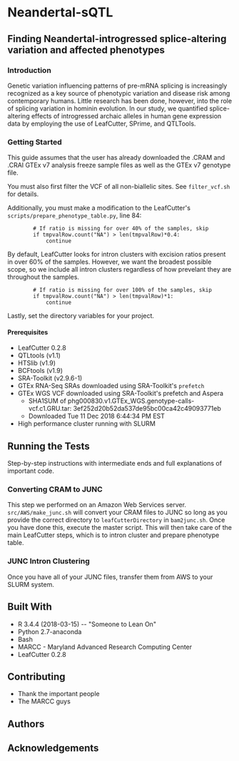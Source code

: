 ﻿# Neandertal-sQTL
## Finding Neandertal-introgressed splice-altering variation and affected phenotypes

### Introduction
Genetic variation influencing patterns of pre-mRNA splicing is increasingly recognized as a key source of phenotypic variation and disease risk among contemporary humans. Little research has been done, however, into the role of splicing variation in hominin evolution. In our study, we quantified splice-altering effects of introgressed archaic alleles in human gene expression data by employing the use of LeafCutter, SPrime, and QTLTools.

### Getting Started
This guide assumes that the user has already downloaded the .CRAM and .CRAI GTEx v7 analysis freeze sample files as well as the GTEx v7 genotype file.

You must also first filter the VCF of all non-biallelic sites. See `filter_vcf.sh` for details. 

Additionally, you must make a modification to the LeafCutter's `scripts/prepare_phenotype_table.py`, line 84:
```
        # If ratio is missing for over 40% of the samples, skip
        if tmpvalRow.count("NA") > len(tmpvalRow)*0.4:
            continue
```
By default, LeafCutter looks for intron clusters with excision ratios present in over 60% of the samples. However, we want the broadest possible scope, so we include all intron clusters regardless of how prevelant they are throughout the samples.
```
        # If ratio is missing for over 100% of the samples, skip
        if tmpvalRow.count("NA") > len(tmpvalRow)*1:
            continue
```

Lastly, set the directory variables for your project.

#### Prerequisites
* LeafCutter 0.2.8
* QTLtools (v1.1)
* HTSlib (v1.9)
* BCFtools (v1.9)
* SRA-Toolkit (v2.9.6-1)
* GTEx RNA-Seq SRAs downloaded using SRA-Toolkit's `prefetch`
* GTEx WGS VCF downloaded using SRA-Toolkit's prefetch and Aspera
	* SHA1SUM of phg000830.v1.GTEx_WGS.genotype-calls-vcf.c1.GRU.tar: 3ef252d20b52da537de95bc00ca42c49093771eb
	* Downloaded Tue 11 Dec 2018 6:44:34 PM EST
* High performance cluster running with SLURM

## Running the Tests
Step-by-step instructions with intermediate ends and full explanations of important code.

### Converting CRAM to JUNC
This step we performed on an Amazon Web Services server. `src/AWS/make_junc.sh` will convert your CRAM files to JUNC so long as you provide the correct directory to `leafCutterDirectory` in `bam2junc.sh`. Once you have done this, execute the master script. This will then take care of the main LeafCutter steps, which is to intron cluster and prepare phenotype table. 

### JUNC Intron Clustering
Once you have all of your JUNC files, transfer them from AWS to your SLURM system. 

## Built With
* R 3.4.4 (2018-03-15) -- "Someone to Lean On"
* Python 2.7-anaconda
* Bash
* MARCC - Maryland Advanced Research Computing Center
* LeafCutter 0.2.8


## Contributing
* Thank the important people
* The MARCC guys

## Authors

## Acknowledgements
